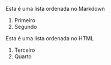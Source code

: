 <!-- Primeira digitação -->
Esta é uma lista ordenada no Markdown
1. Primeiro
2. Segundo

<!-- Segunda digitação -->
<p>Esta é uma lista ordenada no HTML</p>
<!-- Elemento dentro de elemento chama aninhanento -->
<ol>
<li>Terceiro</li>
<li>Quarto</li>
</ol>
